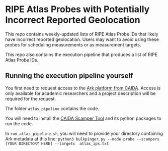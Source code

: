 # RIPE Atlas Probes with Potentially Incorrect Reported Geolocation

This repo contains weekly-updated lists of RIPE Atlas Probe IDs that likely have incorrect reported geolocation. Users may want to avoid using these probes for scheduling measurements or as measurement targets.

This repo also contains the execution pipeline that produces a list of RIPE Atlas Probe IDs.

## Running the execution pipeline yourself

You first need to request access to the [Ark platform from CAIDA](https://www.caida.org/projects/ark/). Access is only available for academic researchers and a project description will be required for the request.

The folder `atlas_pipeline` contains the code. 

You will need to install the [CAIDA Scamper Tool](https://www.caida.org/catalog/software/scamper/) and its python packages to run the code.

In `run_atlas_pipeline.sh`, you will need to provide your directory containing Ark metadata at this line: `python3 bulkpinger.py --mode probe --scampers [YOUR DIRECTORY HERE] --targets  atlas_ips.txt`
